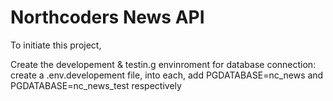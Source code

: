 # Northcoders News API

To initiate this project, 

Create the developement & testin.g envinroment for database connection: create a .env.developement file, into each, add PGDATABASE=nc_news and PGDATABASE=nc_news_test respectively